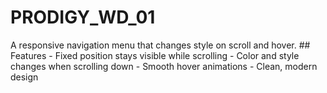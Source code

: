 # PRODIGY_WD_01
A responsive navigation menu that changes style on scroll and hover.  ## Features  - Fixed position stays visible while scrolling - Color and style changes when scrolling down - Smooth hover animations - Clean, modern design
